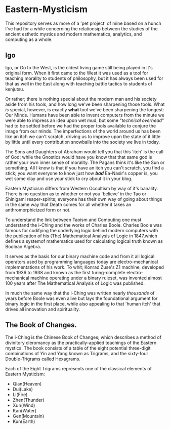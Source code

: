 # Eastern-Mysticism
This repository serves as more of a 'pet project' of mine based on a hunch I've had for a while concerning the relationsip between
the studies of the ancient esthetic mystics and modern mathematics, analytics, and computing as a whole.

## Igo
Igo, or Go to the West, is the oldest living game still being played in it's original form.  When it first came
to the West it was used as a tool for teaching morality to students of philosophy, but it has always been used
for that as well in the East along with teaching battle tactics to students of kenjutsu.

Or rather; there is nothing special about the modern man and his society aside from his tools, and how long we've been sharpening those
tools.  What _is_ special, however, is exactly **what** tool we've been sharpening the longest: Our Minds.  Humans have been able to
invent computers from the minute we were able to impress an idea upon wet mud, but some "_technical overhead_" had to be settled before
we had the proper tools available to conjure the image from our minds.  The imperfections of the world around us has been like an itch
we can't scratch, driving us to improve upon the state of it little by little until every contribution snowballs into the society
we live in today.

The Sons and Daughters of Abraham would tell you that this 'itch' is the call of God; while the Gnostics would have you know that that
same god is rather your own inner sense of morality. The Pagans think it's like the Sun or something.  All I know is that if you have
an itch you can't scratch, you find a stick; you want everyone to know just how __*bad*__ Ea-Nasir's copper is, you wet some clay
and use your stick to cry about it in your blog.

Eastern Mysticism differs from Western Occultism by way of it's banality.  There is no question as to whether or not you 'believe' in
the Tao or Shinigami reaper-spirits; everyone has their own way of going about things in the same way that Death comes for all
whether it takes an anthromorphicized form or not.

To understand the link between Taoism and Computing one must understand the i-Ching and the works of Charles Boole.  Charles Boole
was famous for codifying the underlying logic behind modern computers with the publication of his (The) Mathematical Analysis of Logic
in 1847,which defines a systemof mathematics used for calculating logical truth known as Boolean Algebra.

It serves as the basis for our binary machine code and from it all logical operators used by programming languages today are
electro-mechanical implementations of his work.  To whit; Konrad Zuse's Z1 machine, developed from 1936 to 1938 and known as the first
turing-complete electro-mechanical machine operating under a binary ruleset, was invented almost 100 years after The Mathematical
Analysis of Logic was published.

In much the same way that the i-Ching was written nearly _thousands_ of years before Boole was even alive but lays the foundational
argument for binary logic in the first place, while also appealing to that 'human itch' that drives all innovation and spirituality.


## The Book of Changes.
The i-Ching is the Chinese Book of Changes; which describes a method of divinitory cleromancy as the
practically-applied teachings of the Eastern mystics.  The book consists of a table of the eight potential
three-digit combinations of Yin and Yang known as Trigrams, and the sixty-four Double-Trigrams called Hexagrams.

Each of the Eight Trigrams represents one of the classical elements of Eastern Mysticism:  
  - Qian(Heaven)
  - Dui(Lake)
  - Li(Fire)
  - Zhen(Thunder)
  - Xun(Wind)
  - Kan(Water)
  - Gen(Mountain)
  - Kun(Earth)
